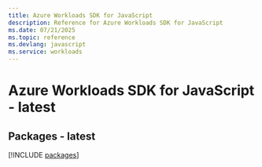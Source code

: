 ```yaml
---
title: Azure Workloads SDK for JavaScript
description: Reference for Azure Workloads SDK for JavaScript
ms.date: 07/21/2025
ms.topic: reference
ms.devlang: javascript
ms.service: workloads
---
```

# Azure Workloads SDK for JavaScript - latest
## Packages - latest
[!INCLUDE [packages](workloads-index.md)]